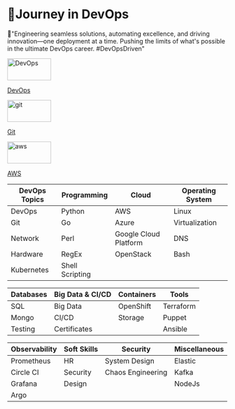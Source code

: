🗽Journey in DevOps
=======
🚀"Engineering seamless solutions, automating excellence, and driving innovation—one deployment at a time. Pushing the limits of what's possible in the ultimate DevOps career. #DevOpsDriven"

<a href="https://github.com/abeleth/Abel.run.website-/blob/main/DevOps">
  <img src="https://github.com/user-attachments/assets/796643bc-2a54-449b-ba17-ffef71b8a2c6" alt="DevOps" width="100" height="50"> 
</a>

[DevOps](DevOps)


<a href="https://github.com/abeleth/Abel.run.website-/blob/main/git">
  <img src="https://github.com/user-attachments/assets/19155cff-6ae9-4137-99ca-e0ed502c51e3" alt="git" width="100" height="50"> 
</a>

[Git](git)


<a href="https://github.com/abeleth/Abel.run.website-/blob/main/aws">
  <img src="https://github.com/user-attachments/assets/67b9e778-314c-4210-b769-2077b2f5351f" alt="aws" width="100" height="50"> 
</a>

[AWS](aws)





| **DevOps Topics**        | **Programming**        | **Cloud**                  | **Operating System**  |
|---------------------------|------------------------|----------------------------|-----------------------|
| DevOps                   | Python                | AWS                        | Linux                |
| Git                      | Go                    | Azure                      | Virtualization       |
| Network                  | Perl                  | Google Cloud Platform      | DNS                  |
| Hardware                 | RegEx                 | OpenStack                  | Bash                 |
| Kubernetes               | Shell Scripting       |                            |                      |

| **Databases**             | **Big Data & CI/CD**  | **Containers**             | **Tools**            |
|---------------------------|-----------------------|----------------------------|----------------------|
| SQL                      | Big Data             | OpenShift                  | Terraform            |
| Mongo                    | CI/CD                | Storage                    | Puppet               |
| Testing                  | Certificates          |                            | Ansible              |

| **Observability**         | **Soft Skills**       | **Security**               | **Miscellaneous**    |
|---------------------------|-----------------------|----------------------------|----------------------|
| Prometheus               | HR                   | System Design              | Elastic              |
| Circle CI                | Security             | Chaos Engineering          | Kafka                |
| Grafana                  | Design               |                            | NodeJs               |
| Argo                     |                      |                            |                      |

